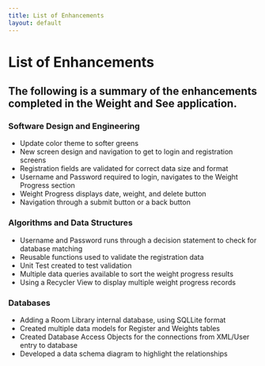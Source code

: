 ```yaml
---
title: List of Enhancements
layout: default
---
```


# List of Enhancements
## The following is a summary of the enhancements completed in the Weight and See application.

### Software Design and Engineering
- Update color theme to softer greens
- New screen design and navigation to get to login and registration screens
- Registration fields are validated for correct data size and format
- Username and Password required to login, navigates to the Weight Progress section
- Weight Progress displays date, weight, and delete button
- Navigation through a submit button or a back button

### Algorithms and Data Structures
- Username and Password runs through a decision statement to check for database matching
- Reusable functions used to validate the registration data
- Unit Test created to test validation
- Multiple data queries available to sort the weight progress results
- Using a Recycler View to display multiple weight progress records

### Databases
- Adding a Room Library internal database, using SQLLite format
- Created multiple data models for Register and Weights tables
- Created Database Access Objects for the connections from XML/User entry to database
- Developed a data schema diagram to highlight the relationships
